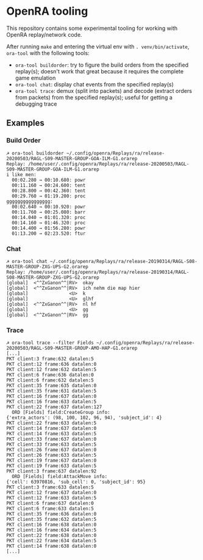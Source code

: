 # OpenRA tooling

This repository contains some experimental tooling for working with OpenRA
replay/network code.

After running `make` and entering the virtual env with `. venv/bin/activate`,
`ora-tool` with the following tools:

- `ora-tool buildorder`: try to figure the build orders from the specified
  replay(s); doesn't work that great because it requires the complete game
  emulation
- `ora-tool chat`: display chat events from the specified replay(s)
- `ora-tool trace`: demux (split into packets) and decode (extract orders from
  packets) from the specified replay(s); useful for getting a debugging trace

## Examples

### Build Order
```
☭ ora-tool buildorder ~/.config/openra/Replays/ra/release-20200503/RAGL-S09-MASTER-GROUP-GOA-ILM-G1.orarep
Replay: /home/user/.config/openra/Replays/ra/release-20200503/RAGL-S09-MASTER-GROUP-GOA-ILM-G1.orarep
i like men:
  00:02.280 → 00:10.680: powr
  00:11.160 → 00:24.600: tent
  00:28.800 → 00:42.360: tent
  00:29.760 → 01:19.200: proc
gggggggggggggggg:
  00:02.640 → 00:10.920: powr
  00:11.760 → 00:25.080: barr
  00:14.040 → 01:01.320: proc
  00:14.160 → 01:46.320: proc
  00:14.400 → 01:56.280: powr
  01:13.200 → 02:23.520: ftur
```

### Chat
```
☭ ora-tool chat ~/.config/openra/Replays/ra/release-20190314/RAGL-S08-MASTER-GROUP-ZXG-UPS-G2.orarep
Replay: /home/user/.config/openra/Replays/ra/release-20190314/RAGL-S08-MASTER-GROUP-ZXG-UPS-G2.orarep
[global]  <^^ZxGanon^^|RV>  okay
[global]  <^^ZxGanon^^|RV>  ich nehm die map hier
[global]               <U>  k
[global]               <U>  glhf
[global]  <^^ZxGanon^^|RV>  nl hf
[global]               <U>  gg
[global]  <^^ZxGanon^^|RV>  gg
```

### Trace

```
☭ ora-tool trace --filter Fields ~/.config/openra/Replays/ra/release-20200503/RAGL-S09-MASTER-GROUP-AMO-HAP-G1.orarep
[...]
PKT client:3 frame:632 datalen:5
PKT client:12 frame:636 datalen:0
PKT client:12 frame:632 datalen:5
PKT client:6 frame:636 datalen:0
PKT client:6 frame:632 datalen:5
PKT client:35 frame:635 datalen:0
PKT client:35 frame:631 datalen:5
PKT client:16 frame:637 datalen:0
PKT client:16 frame:633 datalen:5
PKT client:22 frame:637 datalen:127
  ORD [Fields] field:CreateGroup info:
{'extra_actors': (98, 100, 102, 96, 94), 'subject_id': 4}
PKT client:22 frame:633 datalen:5
PKT client:14 frame:637 datalen:0
PKT client:14 frame:633 datalen:5
PKT client:33 frame:637 datalen:0
PKT client:33 frame:633 datalen:5
PKT client:26 frame:637 datalen:0
PKT client:26 frame:633 datalen:5
PKT client:19 frame:637 datalen:0
PKT client:19 frame:633 datalen:5
PKT client:3 frame:637 datalen:92
  ORD [Fields] field:AttackMove info:
{'cell': 63970816, 'sub_cell': 0, 'subject_id': 95}
PKT client:3 frame:633 datalen:5
PKT client:12 frame:637 datalen:0
PKT client:12 frame:633 datalen:5
PKT client:6 frame:637 datalen:0
PKT client:6 frame:633 datalen:5
PKT client:35 frame:636 datalen:0
PKT client:35 frame:632 datalen:5
PKT client:16 frame:638 datalen:0
PKT client:16 frame:634 datalen:5
PKT client:22 frame:638 datalen:0
PKT client:22 frame:634 datalen:5
PKT client:14 frame:638 datalen:0
[...]
```
